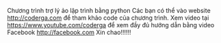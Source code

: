 Chương trình trợ lý ảo lập trình bằng python
Các bạn có thể vào website http://coderga.com để tham khảo code của chương trình.
Xem video tại https://www.youtube.com/coderga để xem đầy đủ hướng dẫn bằng video
Facebook http://facebook.com
Xin chao!!!!!!
